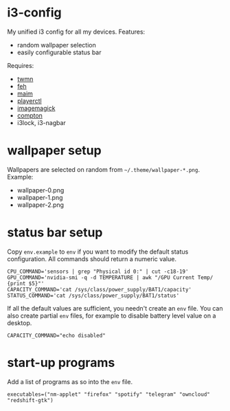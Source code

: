 # i3-config
My unified i3 config for all my devices. Features:
* random wallpaper selection
* easily configurable status bar

Requires:
* [twmn](https://github.com/sboli/Twmn)
* [feh](https://github.com/derf/feh)
* [maim](https://github.com/naelstrof/maim)
* [playerctl](https://github.com/acrisci/playerctl)
* [imagemagick](https://github.com/ImageMagick/ImageMagick)
* [compton](https://github.com/chjj/compton)
* i3lock, i3-nagbar

# wallpaper setup
Wallpapers are selected on random from `~/.theme/wallpaper-*.png`. Example:
* wallpaper-0.png
* wallpaper-1.png
* wallpaper-2.png

# status bar setup
Copy `env.example` to `env` if you want to modify the default status configuration. All commands should return a numeric value.
```
CPU_COMMAND='sensors | grep "Physical id 0:" | cut -c18-19'
GPU_COMMAND='nvidia-smi -q -d TEMPERATURE | awk "/GPU Current Temp/ {print $5}"'
CAPACITY_COMMAND='cat /sys/class/power_supply/BAT1/capacity'
STATUS_COMMAND='cat /sys/class/power_supply/BAT1/status'
```
If all the default values are sufficient, you needn't create an `env` file. You can also create partial `env` files, for example to disable battery level value on a desktop.
```
CAPACITY_COMMAND="echo disabled"
```

# start-up programs
Add a list of programs as so into the `env` file.
```
executables=("nm-applet" "firefox" "spotify" "telegram" "owncloud" "redshift-gtk")
```
